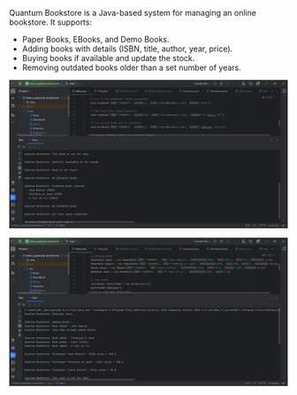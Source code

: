 Quantum Bookstore is a Java-based system for managing an online bookstore. It supports:
   - Paper Books, EBooks, and Demo Books.
   - Adding books with details (ISBN, title, author, year, price).
   - Buying books if available and update the stock. 
   - Removing outdated books older than a set number of years.

![Quantum Bookstore Screenshot](screenshots/fawry_quantum_bookstore_2.png)

![Quantum Bookstore Screenshot](screenshots/fawry_quantum_bookstore_1.png)

